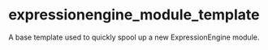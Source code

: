 expressionengine_module_template
================================

A base template used to quickly spool up a new ExpressionEngine module.
